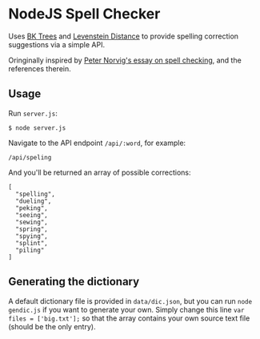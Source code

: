 # NodeJS Spell Checker

Uses [BK Trees](https://en.wikipedia.org/wiki/BK-tree) and [Levenstein Distance](https://en.wikipedia.org/wiki/Levenshtein_distance) to provide spelling correction suggestions via a simple API.

Oringinally inspired by [Peter Norvig's essay on spell checking](http://norvig.com/spell-correct.html), and the references therein.

## Usage

Run ```server.js```:

```
$ node server.js
```

Navigate to the API endpoint ```/api/:word```, for example:

```/api/speling```

And you'll be returned an array of possible corrections:

```
[
  "spelling",
  "dueling",
  "peking",
  "seeing",
  "sewing",
  "spring",
  "spying",
  "splint",
  "piling"
]
```


## Generating the dictionary

A default dictionary file is provided in ```data/dic.json```, but you can run ```node gendic.js``` if you want to generate your own. Simply change this line ```var files = ['big.txt'];``` so that the array contains your own source text file (should be the only entry).